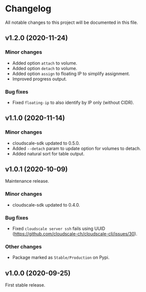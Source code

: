 # Changelog

All notable changes to this project will be documented in this file.

## v1.2.0 (2020-11-24)

### Minor changes

- Added option `attach` to volume.
- Added option `detach` to volume.
- Added option `assign` to floating IP to simplify assignment.
- Improved progress output.

### Bug fixes

- Fixed `floating-ip` to also identify by IP only (without CIDR).

## v1.1.0 (2020-11-14)

### Minor changes

- cloudscale-sdk updated to 0.5.0.
- Added `--detach` param to update option for volumes to detach.
- Added natural sort for table output.

## v1.0.1 (2020-10-09)

Maintenance release.

### Minor changes

- cloudscale-sdk updated to 0.4.0.

### Bug fixes

- Fixed `cloudscale server ssh` fails using UUID (https://github.com/cloudscale-ch/cloudscale-cli/issues/30).

### Other changes

- Package marked as `Stable/Production` on Pypi.

## v1.0.0 (2020-09-25)

First stable release.
